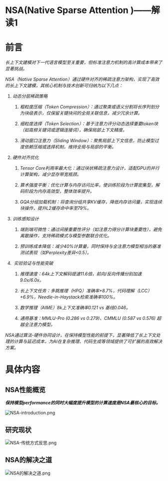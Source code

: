 # NSA(Native Sparse Attention )——解读1

# 前言

_长上下文建模对下一代语言模型至关重要，但标准注意力机制的高计算成本带来了显著挑战。_

_NSA（Native Sparse Attention）通过硬件对齐的稀疏注意力架构，实现了高效的长上下文建模，其核心机制与技术创新可归纳为以下几点：_

1.  _动态分层稀疏策略_
    
    1.  _粗粒度压缩（Token Compression）：通过聚类或语义分割将长序列划分为块级表示，仅保留关键块间的全局关联信息，减少冗余计算。_
        
    2.  _细粒度选择（Token Selection）：基于注意力评分动态选择重要token块（如高频关键词或逻辑连接词），确保局部上下文精度。_
        
    3.  _滑动窗口注意力（Sliding Window）：聚焦局部上下文信息，防止模型过度依赖压缩或选择机制，维持全局与局部的平衡。_
        
2.  _硬件对齐优化_
    
    1.  _Tensor Core利用率最大化：通过块状稀疏注意力设计，适配GPU的并行计算架构，减少显存带宽瓶颈。_
        
    2.  _算术强度平衡：优化计算与内存访问比率，使训练阶段为计算密集型，解码阶段为内存高效型，整体效率提升。_
        
    3.  _GQA分组加载机制：将查询分组共享KV缓存，降低内存访问量，实现连续块操作，提升L2缓存命中率至79%。_
        
3.  _训练感知设计_
    
    1.  _端到端可微性：通过间接重要性评分（如注意力得分计算块重要性），避免离散操作，支持稀疏模式与模型参数联合优化。_
        
    2.  _预训练成本降低：减少40%计算量，同时保持与全注意力模型相当的基准测试表现（如Perplexity差异<0.5）。_
        
4.   _实验验证与性能突破_
    
    1.  _推理速度：64k上下文解码提速11.6倍，前向/反向传播分别加速9.0x/6.0x。_
        
    2.  _长上下文任务：多跳推理（HPQ）准确率+8.7%，代码理解（LCC）+6.9%，Needle-in-Haystack检索准确率100%。_
        
    3.  _数学推理（AIME）8k上下文准确率0.121 vs 基线0.046。_
        
    4.  _通用基准：MMLU-Pro (0.286 vs 0.279)、CMMLU (0.587 vs 0.576) 超越全注意力模型。_
        

_NSA通过算法-硬件协同设计，在保持模型性能的前提下，显著降低了长上下文处理的计算与延迟成本，为AI在复杂推理、代码生成等领域提供了可扩展的高效解决方案。_

# 具体内容

## NSA性能概览

_**保持模型performance的同时大幅度提升模型的计算速度是NSA最核心的目标。**_

![NSA-introduction.png](https://alidocs.oss-cn-zhangjiakou.aliyuncs.com/res/ZWGl0BjPzezQq34Y/img/4340f002-d2d6-4e9c-8143-711ab7cab7e8.png)

## 研究现状

![NSA-传统方式反思.png](https://alidocs.oss-cn-zhangjiakou.aliyuncs.com/res/ZWGl0BjPzezQq34Y/img/4802f9e6-d3b4-464a-b0c1-0de66b42bbdf.png)

## NSA的解决之道

![NSA的解决之道.png](https://alidocs.oss-cn-zhangjiakou.aliyuncs.com/res/ZWGl0BjPzezQq34Y/img/50565126-3b7b-4eec-9423-70a38a3ad1b9.png)